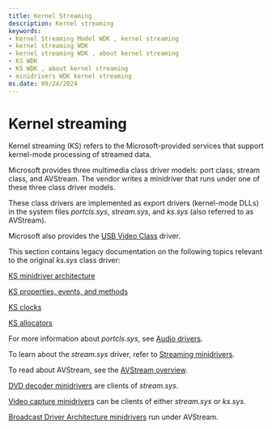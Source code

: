 ```yaml
---
title: Kernel Streaming
description: Kernel streaming
keywords:
- Kernel Streaming Model WDK , kernel streaming
- kernel streaming WDK
- kernel streaming WDK , about kernel streaming
- KS WDK
- KS WDK , about kernel streaming
- minidrivers WDK kernel streaming
ms.date: 09/24/2024
---
```


# Kernel streaming

Kernel streaming (KS) refers to the Microsoft-provided services that support kernel-mode processing of streamed data.

Microsoft provides three multimedia class driver models: port class, stream class, and AVStream. The vendor writes a minidriver that runs under one of these three class driver models.

These class drivers are implemented as export drivers (kernel-mode DLLs) in the system files *portcls.sys*, *stream.sys*, and *ks.sys* (also referred to as AVStream).

Microsoft also provides the [USB Video Class](usb-video-class-driver.md) driver.

This section contains legacy documentation on the following topics relevant to the original *ks.sys* class driver:

[KS minidriver architecture](ks-minidriver-architecture.md)

[KS properties, events, and methods](ks-properties--events--and-methods.md)

[KS clocks](ks-clocks.md)

[KS allocators](ks-allocators.md)

For more information about *portcls.sys*, see [Audio drivers](../audio/index.md).

To learn about the *stream.sys* driver, refer to [Streaming minidrivers](/windows-hardware/drivers/ddi/_stream/index).

To read about AVStream, see the [AVStream overview](avstream-overview.md).

[DVD decoder minidrivers](/windows-hardware/drivers/ddi/_stream/index) are clients of *stream.sys*.

[Video capture minidrivers](video-capture-devices.md) can be clients of either *stream.sys* or *ks.sys*.

[Broadcast Driver Architecture minidrivers](broadcast-driver-architecture-minidrivers.md) run under AVStream.

